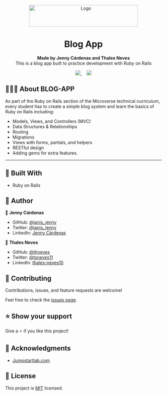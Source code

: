 
<p align="center">
  <a href="https://github.com/jcy2704/oop-ruby">
    <img src="https://res.cloudinary.com/growsurf-prod/image/upload/v1582211139/production/gnysw2objzekbagrqiax.png" alt="Logo" width="350" height="70">
  </a>
</p>

<h1 align="center">Blog App</h1>

<p align="center">
  <strong>Made by Jenny Cárdenas and Thales Neves</strong>
  <br>
   This is a blog app built to practice development with Ruby on Rails
</p>

<p align="center">
  <a href="https://github.com/janis-jenny/Blog-app/issues">
    <img src="https://img.shields.io/badge/REPORT%20A%20BUG-purple?style=for-the-badge">
  </a>
   ‎ ‎ ‎ ‎
  <a href="https://github.com/janis-jenny/Blog-app/issues">
    <img src="https://img.shields.io/badge/Request%20a%20feature-purple?style=for-the-badge">
  </a>
</p>



## 👩🏼‍💻 About BLOG-APP 

As part of the Ruby on Rails section of the Microverse technical curriculum, every student has to create a simple blog system and learn the basics of Ruby on Rails including:

- Models, Views, and Controllers (MVC)
- Data Structures & Relationships
- Routing
- Migrations
- Views with forms, partials, and helpers
- RESTful design
- Adding gems for extra features.
<hr>



## 🔧 Built With

- Ruby on Rails 



## 👥 Author

👤 **Jenny Cárdenas**

- GitHub: [@janis_jenny](https://github.com/janis-jenny)
- Twitter: [@janis_jenny](https://twitter.com/janis_jenny)
- LinkedIn: [Jenny Càrdenas](https://www.linkedin.com/in/paolajenny)

👤 **Thales Neves**

- GitHub: [@thneves](https://github.com/thneves)
- Twitter: [@tsneves11](https://twitter.com/tsneves11)
- LinkedIn: [thales-neves10](https://www.linkedin.com/in/thales-neves10/)


## 🤝 Contributing

Contributions, issues, and feature requests are welcome!

Feel free to check the [issues page](https://github.com/janis-jenny/Blog-app/issues).



## ⭐ Show your support

Give a ⭐️ if you like this project!



## 📌 Acknowledgments

- [Jumpstartlab.com](http://tutorials.jumpstartlab.com/projects/blogger.html#blogger-2)



## 📝 License

This project is [MIT](https://opensource.org/licenses/MIT) licensed.

